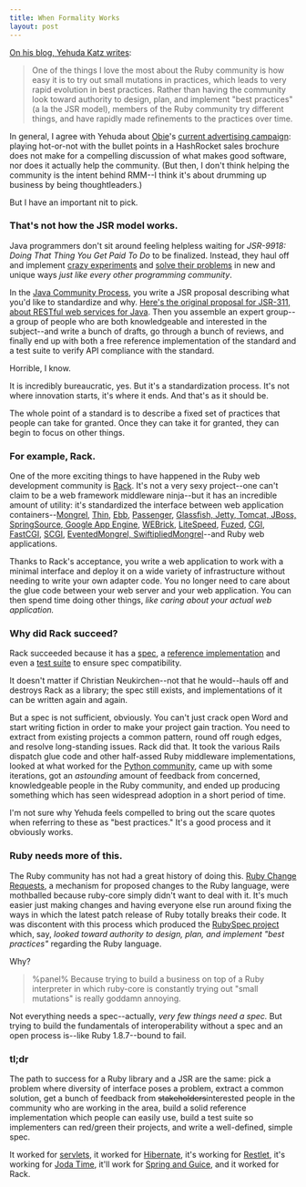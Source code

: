 ```yaml
---
title: When Formality Works
layout: post
---
```


[On his blog, Yehuda Katz writes](http://yehudakatz.com/2009/05/02/incentivizing-innovation/):

> One of the things I love the most about the Ruby community is how easy it is
> to try out small mutations in practices, which leads to very rapid evolution
> in best practices. Rather than having the community look toward authority to
> design, plan, and implement "best practices" (a la the JSR model), members of
> the Ruby community try different things, and have rapidly made refinements to
> the practices over time.

In general, I agree with Yehuda about [Obie](http://obiefernandez.com)'s
[current advertising campaign](http://railsmaturitymodel.com/): playing
hot-or-not with the bullet points in a HashRocket sales brochure does not make
for a compelling discussion of what makes good software, nor does it actually
help the community. (But then, I don't think helping the community is the
intent behind RMM--I think it's about drumming up business by being
thoughtleaders.)

But I have an important nit to pick.

### That's not how the JSR model works.

Java programmers don't sit around feeling helpless waiting for *JSR-9918: Doing
That Thing You Get Paid To Do* to be finalized. Instead, they haul off and
implement [crazy experiments](http://functionaljava.org/) and
[solve their problems](http://www.thimbleware.com/projects/jrel) in new and
unique ways *just like every other programming community*.

In the [Java Community Process](http://jcp.org/en/procedures/jcp2), you write
a JSR proposal describing what you'd like to standardize and why. [Here's the original proposal for JSR-311, about RESTful web services for Java](http://www.jcp.org/en/jsr/detail?id=311#orig).
Then you assemble an expert group--a group of people who are both
knowledgeable and interested in the subject--and write a bunch of drafts, go
through a bunch of reviews, and finally end up with both a free reference
implementation of the standard and a test suite to verify API compliance with
the standard.

Horrible, I know.

It is incredibly bureaucratic, yes. But it's a standardization process. It's not
where innovation starts, it's where it ends. And that's as it should be.

The whole point of a standard is to describe a fixed set of practices that
people can take for granted. Once they can take it for granted, they can begin
to focus on other things.

### For example, Rack.

One of the more exciting things to have happened in the Ruby web development
community is [Rack](http://rack.rubyforge.org/). It's not a very sexy
project--one can't claim to be a web framework middleware ninja--but it has an
incredible amount of utility: it's standardized the interface between web
application containers--[Mongrel](http://mongrel.rubyforge.org/),
[Thin](http://code.macournoyer.com/thin/),
[Ebb](http://ebb.rubyforge.org/),
[Passenger](http://www.modrails.com/),
[Glassfish, Jetty, Tomcat, JBoss, SpringSource, Google App Engine](http://kenai.com/projects/jruby-rack/pages/Home),
[WEBrick](http://github.com/chneukirchen/rack/blob/d221938a6401d956ac6cfdc892f9b1c11b1fa31a/lib/rack/handler/webrick.rb),
[LiteSpeed](http://litespeedtech.com/),
[Fuzed](http://github.com/KirinDave/fuzed/tree/master),
[CGI](http://github.com/chneukirchen/rack/blob/d221938a6401d956ac6cfdc892f9b1c11b1fa31a/lib/rack/handler/cgi.rb),
[FastCGI](http://github.com/chneukirchen/rack/blob/d221938a6401d956ac6cfdc892f9b1c11b1fa31a/lib/rack/handler/fastcgi.rb),
[SCGI](http://github.com/chneukirchen/rack/blob/d221938a6401d956ac6cfdc892f9b1c11b1fa31a/lib/rack/handler/scgi.rb),
[EventedMongrel, SwiftipliedMongrel](http://swiftiply.swiftcore.org/mongrel.html)--and Ruby web applications.

Thanks to Rack's acceptance, you write a web application to work with a minimal
interface and deploy it on a wide variety of infrastructure without needing to
write your own adapter code. You no longer need to care about the glue code
between your web server and your web application. You can then spend time doing
other things, *like caring about your actual web application.*

### Why did Rack succeed?

Rack succeeded because it has a [spec](http://rack.rubyforge.org/doc/SPEC.html),
a [reference implementation](http://github.com/rack/rack/tree/master) and even
a [test suite](http://github.com/rack/rack/blob/815342a8e15db564b766f209ffb1e340233f064f/lib/rack/lint.rb)
to ensure spec compatibility.

It doesn't matter if Christian Neukirchen--not that he would--hauls off and
destroys Rack as a library; the spec still exists, and implementations of it can
be written again and again.

But a spec is not sufficient, obviously. You can't just crack open Word and
start writing fiction in order to make your project gain traction. You need to
extract from existing projects a common pattern, round off rough edges, and
resolve long-standing issues. Rack did that. It took the various Rails dispatch
glue code and other half-assed Ruby middleware implementations, looked at what
worked for the [Python community](http://www.python.org/dev/peps/pep-0333), came
up with some iterations, got an *astounding* amount of feedback from concerned,
knowledgeable people in the Ruby community, and ended up producing something
which has seen widespread adoption in a short period of time.

I'm not sure why Yehuda feels compelled to bring out the scare quotes when
referring to these as "best practices." It's a good process and it obviously
works.

### Ruby needs more of this.

The Ruby community has not had a great history of doing this.
[Ruby Change Requests](http://rcrchive.net/), a mechanism for proposed changes
to the Ruby language, were mothballed because ruby-core simply didn't want to
deal with it. It's much easier just making changes and having everyone else run
around fixing the ways in which the latest patch release of Ruby totally breaks
their code. It was discontent with this process which produced the
[RubySpec project](http://www.rubyspec.org) which, say, *looked toward authority
to design, plan, and implement "best practices"* regarding the Ruby language.

Why?

> %panel%
> Because trying to build a business on top of a Ruby interpreter in which
> ruby-core is constantly trying out "small mutations" is really goddamn
> annoying.

Not everything needs a spec--actually, *very few things need a spec.* But
trying to build the fundamentals of interoperability without a spec and an open
process is--like Ruby 1.8.7--bound to fail.

### tl;dr

The path to success for a Ruby library and a JSR are the same: pick a problem
where diversity of interface poses a problem, extract a common solution, get a
bunch of feedback from <del>stakeholders</del>interested people in the
community who are working in the area, build a solid reference implementation
which people can easily use, build a test suite so implementers can red/green
their projects, and write a well-defined, simple spec.

It worked for [servlets](http://jcp.org/en/jsr/detail?id=315),
it worked for [Hibernate](http://jcp.org/en/jsr/detail?id=220),
it's working for [Restlet](http://jcp.org/en/jsr/detail?id=311),
it's working for [Joda Time](http://jcp.org/en/jsr/detail?id=310),
it'll work for [Spring and Guice](http://docs.google.com/Doc?id=dd2fhx4z_13cw24s7dj),
and it worked for Rack.
